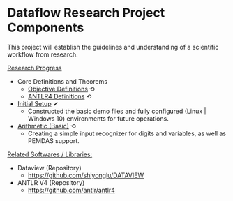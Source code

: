 # Dataflow Research Project Components
This project will establish the guidelines and understanding of a scientific workflow from research.

<ins>Research Progress</ins>
- Core Definitions and Theorems
  - [Objective Definitions](https://github.com/luaywadie/dataflow_research/blob/master/lexicon/core_definitions.md) ⟲
  - [ANTLR4 Definitions](https://github.com/luaywadie/dataflow_research/blob/master/lexicon/antlr4_definitions.md) ⟲
- [Initial Setup](https://github.com/luaywadie/dataflow_research/tree/master/builds/initial_phase) ✔
  - Constructed the basic demo files and fully configured (Linux | Windows 10) environments for future operations.
- [Arithmetic (Basic)](https://github.com/luaywadie/dataflow_research/tree/master/builds/arithmetic) ⟲
  - Creating a simple input recognizer for digits and variables, as well as PEMDAS support.

<ins>Related Softwares / Libraries:</ins>
- Dataview (Repository)
  - https://github.com/shiyonglu/DATAVIEW
- ANTLR V4 (Repository)
  - https://github.com/antlr/antlr4
